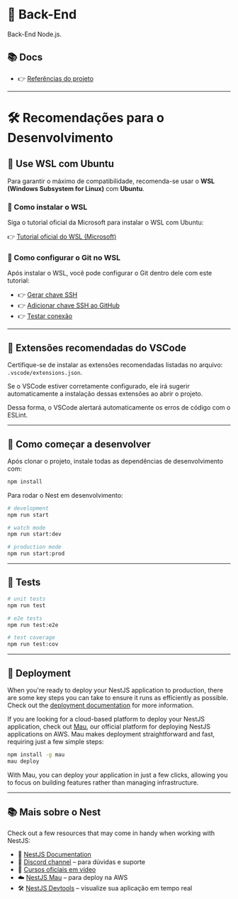 # 🧠 Back-End
Back-End Node.js.

## 📚 Docs
- 👉 [Referências do projeto](./docs/references.md)

---

# 🛠️ Recomendações para o Desenvolvimento

## 🐧 Use WSL com Ubuntu

Para garantir o máximo de compatibilidade, recomenda-se usar o **WSL (Windows Subsystem for Linux)** com **Ubuntu**.

### 📅 Como instalar o WSL

Siga o tutorial oficial da Microsoft para instalar o WSL com Ubuntu:

👉 [Tutorial oficial do WSL (Microsoft)](https://learn.microsoft.com/pt-br/windows/wsl/install)

### 🔧 Como configurar o Git no WSL

Após instalar o WSL, você pode configurar o Git dentro dele com este tutorial:

- 👉 [Gerar chave SSH](https://docs.github.com/en/authentication/connecting-to-github-with-ssh/generating-a-new-ssh-key-and-adding-it-to-the-ssh-agent)  
- 👉 [Adicionar chave SSH ao GitHub](https://docs.github.com/en/authentication/connecting-to-github-with-ssh/adding-a-new-ssh-key-to-your-github-account)  
- 👉 [Testar conexão](https://docs.github.com/en/authentication/connecting-to-github-with-ssh/testing-your-ssh-connection)

---

## 🧹 Extensões recomendadas do VSCode

Certifique-se de instalar as extensões recomendadas listadas no arquivo: `.vscode/extensions.json`.

Se o VSCode estiver corretamente configurado, ele irá sugerir automaticamente a instalação dessas extensões ao abrir o projeto.

Dessa forma, o VSCode alertará automaticamente os erros de código com o ESLint.

---

## 🚀 Como começar a desenvolver

Após clonar o projeto, instale todas as dependências de desenvolvimento com:

```bash
npm install
```

Para rodar o Nest em desenvolvimento:

```bash
# development
npm run start

# watch mode
npm run start:dev

# production mode
npm run start:prod
```

---

## 🧪 Tests

```bash
# unit tests
npm run test

# e2e tests
npm run test:e2e

# test coverage
npm run test:cov
```

---

## 🚢 Deployment

When you're ready to deploy your NestJS application to production, there are some key steps you can take to ensure it runs as efficiently as possible. Check out the [deployment documentation](https://docs.nestjs.com/deployment) for more information.

If you are looking for a cloud-based platform to deploy your NestJS application, check out [Mau](https://mau.nestjs.com), our official platform for deploying NestJS applications on AWS. Mau makes deployment straightforward and fast, requiring just a few simple steps:

```bash
npm install -g mau
mau deploy
```

With Mau, you can deploy your application in just a few clicks, allowing you to focus on building features rather than managing infrastructure.

---

## 📚 Mais sobre o Nest

Check out a few resources that may come in handy when working with NestJS:

- 📘 [NestJS Documentation](https://docs.nestjs.com)
- 💬 [Discord channel](https://discord.gg/G7Qnnhy) – para dúvidas e suporte
- 🎥 [Cursos oficiais em vídeo](https://courses.nestjs.com/)
- ☁️ [NestJS Mau](https://mau.nestjs.com) – para deploy na AWS
- 🛠️ [NestJS Devtools](https://devtools.nestjs.com) – visualize sua aplicação em tempo real
